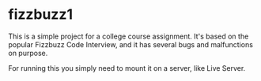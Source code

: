 # fizzbuzz1
This is a simple project for a college course assignment.
It's based on the popular Fizzbuzz Code Interview, and it has several bugs and malfunctions on purpose.

For running this you simply need to mount it on a server, like Live Server.
